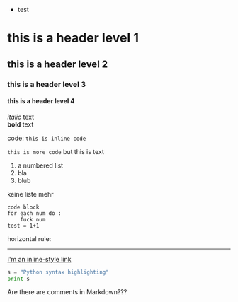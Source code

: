 * test
# this is a header level 1
## this is a header level 2
### this is a header level 3
#### this is a header level 4

*italic* text   
**bold** text


code: `this is inline code`

`this is more code` but this is text
1. a numbered list
2. bla
3. blub

keine liste mehr

```
code block
for each num do :
    fuck num
test = 1+1

```

horizontal rule:
***

[I'm an inline-style link](https://www.google.com)   


```python
s = "Python syntax highlighting"
print s
```


Are there are comments in Markdown???
